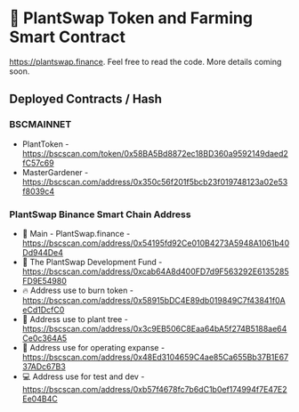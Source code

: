 # 🌱 PlantSwap Token and Farming Smart Contract

https://plantswap.finance. Feel free to read the code. More details coming soon.

## Deployed Contracts / Hash

### BSCMAINNET

- PlantToken - https://bscscan.com/token/0x58BA5Bd8872ec18BD360a9592149daed2fC57c69
- MasterGardener - https://bscscan.com/address/0x350c56f201f5bcb23f019748123a02e53f8039c4

### PlantSwap Binance Smart Chain Address

- 🌱 Main - PlantSwap.finance - https://bscscan.com/address/0x54195fd92Ce010B4273A5948A1061b40Dd944De4
- 🌲 The PlantSwap Development Fund - https://bscscan.com/address/0xcab64A8d400FD7d9F563292E6135285FD9E54980
- 🔥 Address use to burn token - https://bscscan.com/address/0x58915bDC4E89db019849C7f43841f0AeCd1DcfC0
- 🌲 Address use to plant tree - https://bscscan.com/address/0x3c9EB506C8Eaa64bA5f274B5188ae64Ce0c364A5
- 💸 Address use for operating expanse  - https://bscscan.com/address/0x48Ed3104659C4ae85Ca655Bb37B1E6737ADc67B3
- 💻 Address use for test and dev - https://bscscan.com/address/0xb57f4678fc7b6dC1b0ef174994f7E47E2Ee04B4C